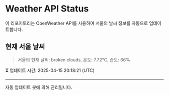 
# Weather API Status

이 리포지토리는 OpenWeather API를 사용하여 서울의 날씨 정보를 자동으로 업데이트합니다.

## 현재 서울 날씨
> 서울의 현재 날씨: broken clouds, 온도: 7.72°C, 습도: 66%

⏳ 업데이트 시간: 2025-04-15 20:18:21 (UTC)

---
자동 업데이트 봇에 의해 관리됩니다.
